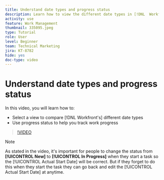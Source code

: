 ```yaml
---
title: Understand date types and progress status
description: Learn how to view the different date types in [!DNL  Workfront] and use progress status to help you track work progress.
activity: use
feature: Work Management
thumbnail: 335095.jpeg
type: Tutorial
role: User
level: Beginner
team: Technical Marketing
jira: KT-8782
hide: yes
doc-type: video
---
```

# Understand date types and progress status

In this video, you will learn how to:

* Select a view to compare [!DNL Workfront's] different date types
* Use progress status to help you track work progress

>[!VIDEO](https://video.tv.adobe.com/v/335095/?quality=12&learn=on&enablevpops)

>[!NOTE]
>
>As stated in the video, it's important for people to change the status from **[!UICONTROL New]** to **[!UICONTROL In Progress]** when they start a task so the [!UICONTROL Actual Start Date] will be correct. But if they forget to do this when they start the task they can go back and edit the [!UICONTROL Actual Start Date] at anytime.


<!---
Task progress status overview
Definitions for the project, task, and issue dates within Workfront
Project timelines
--->
